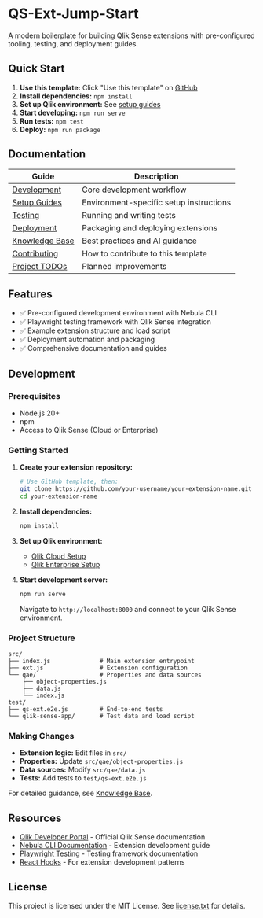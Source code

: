 # QS-Ext-Jump-Start

A modern boilerplate for building Qlik Sense extensions with pre-configured tooling, testing, and deployment guides.

## Quick Start

1. **Use this template:** Click "Use this template" on [GitHub](https://github.com/QlikSenseStudios/qs-ext-jump-start)
2. **Install dependencies:** `npm install`
3. **Set up Qlik environment:** See [setup guides](./docs/)
4. **Start developing:** `npm run serve`
5. **Run tests:** `npm test`
6. **Deploy:** `npm run package`

## Documentation

| Guide                                 | Description                             |
| ------------------------------------- | --------------------------------------- |
| [Development](#development)           | Core development workflow               |
| [Setup Guides](./docs/)               | Environment-specific setup instructions |
| [Testing](./docs/TESTING.md)          | Running and writing tests               |
| [Deployment](./docs/DEPLOYMENT.md)    | Packaging and deploying extensions      |
| [Knowledge Base](./KNOWLEDGE_BASE.md) | Best practices and AI guidance          |
| [Contributing](./CONTRIBUTING.md)     | How to contribute to this template      |
| [Project TODOs](./TODO.md)            | Planned improvements                    |

## Features

- ✅ Pre-configured development environment with Nebula CLI
- ✅ Playwright testing framework with Qlik Sense integration
- ✅ Example extension structure and load script
- ✅ Deployment automation and packaging
- ✅ Comprehensive documentation and guides

## Development

### Prerequisites

- Node.js 20+
- npm
- Access to Qlik Sense (Cloud or Enterprise)

### Getting Started

1. **Create your extension repository:**

   ```bash
   # Use GitHub template, then:
   git clone https://github.com/your-username/your-extension-name.git
   cd your-extension-name
   ```

2. **Install dependencies:**

   ```bash
   npm install
   ```

3. **Set up Qlik environment:**
   - [Qlik Cloud Setup](./docs/QLIK_CLOUD_SETUP.md)
   - [Qlik Enterprise Setup](./docs/QLIK_ENTERPRISE_SETUP.md)

4. **Start development server:**
   ```bash
   npm run serve
   ```
   Navigate to `http://localhost:8000` and connect to your Qlik Sense environment.

### Project Structure

```
src/
├── index.js              # Main extension entrypoint
├── ext.js                # Extension configuration
└── qae/                  # Properties and data sources
    ├── object-properties.js
    ├── data.js
    └── index.js
test/
├── qs-ext.e2e.js         # End-to-end tests
└── qlik-sense-app/       # Test data and load script
```

### Making Changes

- **Extension logic:** Edit files in `src/`
- **Properties:** Update `src/qae/object-properties.js`
- **Data sources:** Modify `src/qae/data.js`
- **Tests:** Add tests to `test/qs-ext.e2e.js`

For detailed guidance, see [Knowledge Base](./KNOWLEDGE_BASE.md).

## Resources

- [Qlik Developer Portal](https://qlik.dev/) - Official Qlik Sense documentation
- [Nebula CLI Documentation](https://qlik.dev/extend/) - Extension development guide
- [Playwright Testing](https://playwright.dev/docs/intro) - Testing framework documentation
- [React Hooks](https://react.dev/reference/react/hooks) - For extension development patterns

## License

This project is licensed under the MIT License. See [license.txt](./license.txt) for details.
